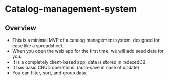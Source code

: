 # Catalog-management-system

## Overview

- This is a minimal MVP of a catalog management system, designed for ease like a spreadsheet.
- When you open the web app for the first time, we will add seed data for you.
- It is a completely client-based app, data is stored in indexedDB.
- It has basic CRUD operations. (auto-save in case of update)
- You can filter, sort, and group data.
